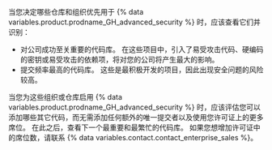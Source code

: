 当您决定哪些仓库和组织优先用于 {% data variables.product.prodname_GH_advanced_security %} 时，应该查看它们并识别：

- 对公司成功至关重要的代码库。 在这些项目中，引入了易受攻击代码、硬编码的密钥或易受攻击的依赖项，将对您的公司将产生最大的影响。
- 提交频率最高的代码库。 这些是最积极开发的项目，因此出现安全问题的风险较高。

当您为这些组织或仓库启用 {% data variables.product.prodname_GH_advanced_security %} 时，应该评估您可以添加哪些其它代码，而无需添加任何额外的唯一提交者以及使用您许可证上的更多席位。 在此之后，查看下一个最重要和最繁忙的代码库。 如果您想增加许可证中的席位数，请联系 {% data variables.contact.contact_enterprise_sales %}。
